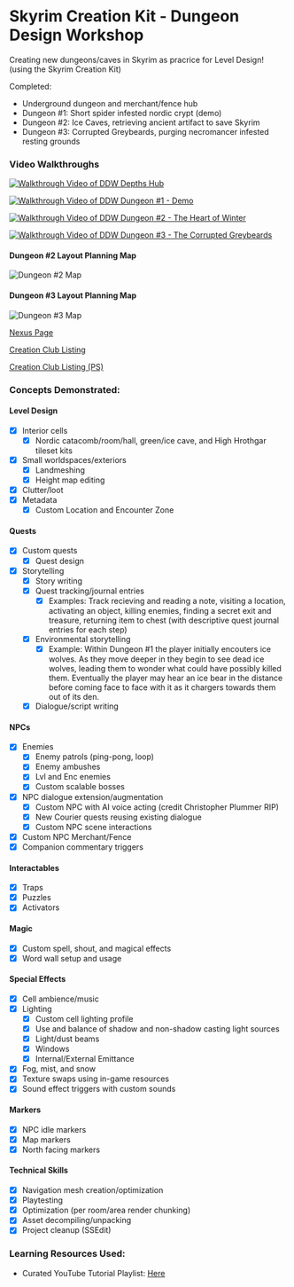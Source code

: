 # Skyrim Creation Kit - Dungeon Design Workshop

Creating new dungeons/caves in Skyrim as pracrice for Level Design! (using the Skyrim Creation Kit)

Completed:
- Underground dungeon and merchant/fence hub
- Dungeon #1: Short spider infested nordic crypt (demo)
- Dungeon #2: Ice Caves, retrieving ancient artifact to save Skyrim
- Dungeon #3: Corrupted Greybeards, purging necromancer infested resting grounds

### Video Walkthroughs
[![Walkthrough Video of DDW Depths Hub](https://github.com/joedmartin/Skyrim-DDW/blob/master/Screenshots/DDWHubVideoThumbnail.jpg?raw=true)](https://youtu.be/4PNtYWhuchI)

[![Walkthrough Video of DDW Dungeon #1 - Demo](https://github.com/joedmartin/Skyrim-DDW/blob/master/Screenshots/DDW1VideoThumbnail.jpg?raw=true)](https://youtu.be/bBdiydAnLKk)

[![Walkthrough Video of DDW Dungeon #2 - The Heart of Winter](https://github.com/joedmartin/Skyrim-DDW/blob/master/Screenshots/DDW2VideoThumbnail.jpg?raw=true)](https://youtu.be/kbIQLX7_R4k)

[![Walkthrough Video of DDW Dungeon #3 - The Corrupted Greybeards](https://github.com/joedmartin/Skyrim-DDW/blob/master/Screenshots/DDW3VideoThumbnail.jpg?raw=true)](https://youtu.be/x20DZp4JM_k)
#### Dungeon #2 Layout Planning Map
![Dungeon #2 Map](https://github.com/joedmartin/Skyrim-DDW/blob/master/Screenshots/DDW2DungeonMap-v2.jpg?raw=true)
#### Dungeon #3 Layout Planning Map
![Dungeon #3 Map](https://github.com/joedmartin/Skyrim-DDW/blob/master/Screenshots/DDW3DungeonMap.jpg?raw=true)

[Nexus Page](https://www.nexusmods.com/skyrimspecialedition/mods/119713/)

[Creation Club Listing](https://creations.bethesda.net/en/skyrim/details/76240/Dungeon_Design_Weekly___Demo)

[Creation Club Listing (PS)](https://creations.bethesda.net/en/skyrim/details/76237/Dungeon_Design_Weekly___Demo_PS)

### Concepts Demonstrated:
#### Level Design
- [X] Interior cells
  - [X] Nordic catacomb/room/hall, green/ice cave, and High Hrothgar tileset kits
- [X] Small worldspaces/exteriors
  - [X] Landmeshing
  - [X] Height map editing
- [X] Clutter/loot
- [X] Metadata
  - [X] Custom Location and Encounter Zone
#### Quests
- [X] Custom quests
  - [X] Quest design
- [X] Storytelling
  - [X] Story writing
  - [X] Quest tracking/journal entries
    - [X] Examples: Track recieving and reading a note, visiting a location, activating an object, killing enemies, finding a secret exit and treasure, returning item to chest (with descriptive quest journal entries for each step)
  - [X] Environmental storytelling
    - [X] Example: Within Dungeon #1 the player initially encouters ice wolves. As they move deeper in they begin to see dead ice wolves, leading them to wonder what could have possibly killed them. Eventually the player may hear an ice bear in the distance before coming face to face with it as it chargers towards them out of its den.
  - [X] Dialogue/script writing
#### NPCs
- [X] Enemies
  - [X] Enemy patrols (ping-pong, loop)
  - [X] Enemy ambushes
  - [X] Lvl and Enc enemies
  - [X] Custom scalable bosses
- [X] NPC dialogue extension/augmentation
  - [X] Custom NPC with AI voice acting (credit Christopher Plummer RIP)
  - [X] New Courier quests reusing existing dialogue
  - [X] Custom NPC scene interactions
- [X] Custom NPC Merchant/Fence
- [X] Companion commentary triggers
#### Interactables
- [X] Traps
- [X] Puzzles
- [X] Activators
#### Magic
- [X] Custom spell, shout, and magical effects
- [X] Word wall setup and usage
#### Special Effects
- [X] Cell ambience/music
- [X] Lighting
  - [X] Custom cell lighting profile
  - [X] Use and balance of shadow and non-shadow casting light sources
  - [X] Light/dust beams
  - [X] Windows
  - [X] Internal/External Emittance
- [X] Fog, mist, and snow
- [X] Texture swaps using in-game resources
- [X] Sound effect triggers with custom sounds
#### Markers
- [X] NPC idle markers
- [X] Map markers
- [X] North facing markers
#### Technical Skills
- [X] Navigation mesh creation/optimization
- [X] Playtesting
- [X] Optimization (per room/area render chunking)
- [X] Asset decompiling/unpacking
- [X] Project cleanup (SSEdit)

### Learning Resources Used:
- Curated YouTube Tutorial Playlist: [Here](https://www.youtube.com/playlist?list=PLiZm4YAC3xr4Ov4xX3jU_BuBL95tX4wDI)
